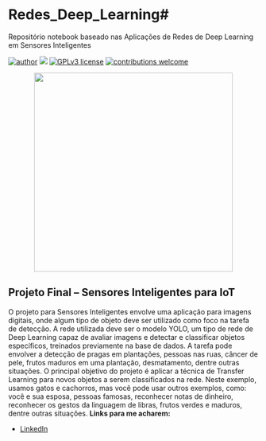 # Redes_Deep_Learning# 
Repositório notebook baseado nas Aplicações de Redes de Deep Learning em Sensores Inteligentes

[![author](https://img.shields.io/badge/author-IsaacFernandesMendes-red.svg)](https://www.linkedin.com/in/rafael-n-duarte/) [![](https://img.shields.io/badge/python-3.7+-blue.svg)](https://www.python.org/downloads/release/python-365/) [![GPLv3 license](https://img.shields.io/badge/License-GPLv3-blue.svg)](http://perso.crans.org/besson/LICENSE.html) [![contributions welcome](https://img.shields.io/badge/contributions-welcome-brightgreen.svg?style=flat)](https://github.com/rafaelnduarte/portfolio/issues)

<p align="center">
  <img src="https://br.freepik.com/vetores-gratis/fundo-de-rede-de-transformacao-digital_16358502.htm#query=redes%20neurais&position=28&from_view=search&track=ais"height=400px >
</p>

## Projeto Final – Sensores Inteligentes para IoT

O projeto para Sensores Inteligentes envolve uma aplicação para imagens digitais, onde algum tipo de objeto deve ser utilizado como foco na tarefa de detecção. 
A rede utilizada deve ser o modelo YOLO, um tipo de rede de Deep Learning capaz de avaliar imagens e detectar e classificar objetos específicos, treinados previamente na base de dados. A tarefa pode envolver a detecção de pragas em plantações, pessoas nas ruas, câncer de pele, frutos maduros em uma plantação, desmatamento, dentre outras situações.
O principal objetivo do projeto é aplicar a técnica de Transfer Learning para novos objetos a serem classificados na rede. Neste exemplo, usamos gatos e cachorros, mas você pode usar outros exemplos, como: você e sua esposa, pessoas famosas, reconhecer notas de dinheiro, reconhecer os gestos da linguagem de libras, frutos verdes e maduros, dentre outras situações.
**Links para me acharem:**

* [LinkedIn](https://www.linkedin.com/in/isaacfernandesmendes)
